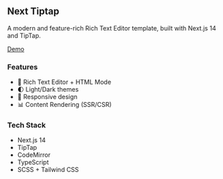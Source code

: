 ## Next Tiptap

A modern and feature-rich Rich Text Editor template, built with Next.js 14 and TipTap.

[Demo](https://next-tiptap.vercel.app/)

### Features

- 📝 Rich Text Editor + HTML Mode
- 🌓 Light/Dark themes
- 📱 Responsive design
- 📊 Content Rendering (SSR/CSR)

### Tech Stack

- Next.js 14
- TipTap
- CodeMirror
- TypeScript
- SCSS + Tailwind CSS
